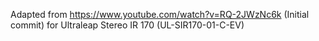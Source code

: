 Adapted from https://www.youtube.com/watch?v=RQ-2JWzNc6k (Initial commit) for Ultraleap Stereo IR 170 (UL-SIR170-01-C-EV)
